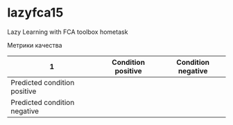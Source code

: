 # lazyfca15
Lazy Learning with FCA toolbox hometask

Метрики качества

| 1 | Condition positive | Condition negative |
| -- | -- | --|
| Predicted condition positive| | |
| Predicted condition negative| | |

